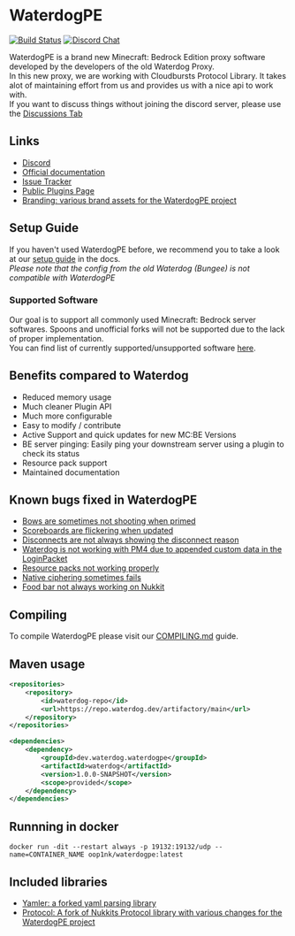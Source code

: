 # WaterdogPE
[![Build Status](https://jenkins.waterdog.dev/buildStatus/icon?job=Waterdog%2FWaterdogPE%2Fmaster)](https://jenkins.waterdog.dev/job/Waterdog/job/WaterdogPE/job/master/)
[![Discord Chat](https://img.shields.io/discord/767330242078834712.svg)](https://discord.gg/QcRRzXX)

WaterdogPE is a brand new Minecraft: Bedrock Edition proxy software developed by the developers of the old Waterdog
Proxy.  
In this new proxy, we are working with Cloudbursts Protocol Library. It takes alot of maintaining effort from us and
provides us with a nice api to work with.  
If you want to discuss things without joining the discord server, please use the [Discussions Tab](https://github.com/WaterdogPE/WaterdogPE/discussions)

## Links

- [Discord](https://discord.gg/sJ452xNugw)
- [Official documentation](https://docs.waterdog.dev)
- [Issue Tracker](https://github.com/WaterdogPE/WaterdogPE/issues)
- [Public Plugins Page](https://plugins.waterdog.dev/)
- [Branding: various brand assets for the WaterdogPE project](https://github.com/WaterdogPE/Branding)

## Setup Guide
If you haven't used WaterdogPE before, we recommend you to take a look at our [setup guide](https://docs.waterdog.dev/books/waterdogpe-setup) in the docs.   
*Please note that the config from the old Waterdog (Bungee) is not compatible with WaterdogPE*

### Supported Software
Our goal is to support all commonly used Minecraft: Bedrock server softwares. Spoons and unofficial forks will not be supported due to the lack
of proper implementation.  
You can find list of currently supported/unsupported software [here](https://docs.waterdog.dev/books/waterdogpe-setup/page/software-compatibility).

## Benefits compared to Waterdog

- Reduced memory usage
- Much cleaner Plugin API
- Much more configurable
- Easy to modify / contribute
- Active Support and quick updates for new MC:BE Versions
- BE server pinging: Easily ping your downstream server using a plugin to check its status
- Resource pack support
- Maintained documentation

## Known bugs fixed in WaterdogPE

- [Bows are sometimes not shooting when primed](https://github.com/yesdog/Waterdog/issues/53)
- [Scoreboards are flickering when updated](https://github.com/yesdog/Waterdog/issues/62)
- [Disconnects are not always showing the disconnect reason](https://github.com/yesdog/Waterdog/issues/97)
- [Waterdog is not working with PM4 due to appended custom data in the LoginPacket](https://github.com/yesdog/Waterdog/issues/161)
- [Resource packs not working properly](https://github.com/yesdog/Waterdog/issues/110)
- [Native ciphering sometimes fails](https://github.com/yesdog/Waterdog/issues/130)
- [Food bar not always working on Nukkit](https://github.com/yesdog/Waterdog/issues/144)

## Compiling

To compile WaterdogPE please visit our [COMPILING.md](COMPILING.md) guide.

## Maven usage

```xml
<repositories>
    <repository>
        <id>waterdog-repo</id>
        <url>https://repo.waterdog.dev/artifactory/main</url>
    </repository>
</repositories>

<dependencies>
    <dependency>
        <groupId>dev.waterdog.waterdogpe</groupId>
        <artifactId>waterdog</artifactId>
        <version>1.0.0-SNAPSHOT</version>
        <scope>provided</scope>
    </dependency>
</dependencies>
```

## Runnning in docker
```
docker run -dit --restart always -p 19132:19132/udp --name=CONTAINER_NAME oop1nk/waterdogpe:latest 
```

## Included libraries

- [Yamler: a forked yaml parsing library](https://github.com/WaterdogPE/Yamler)
- [Protocol: A fork of Nukkits Protocol library with various changes for the WaterdogPE project](https://github.com/WaterdogPE/Protocol)
